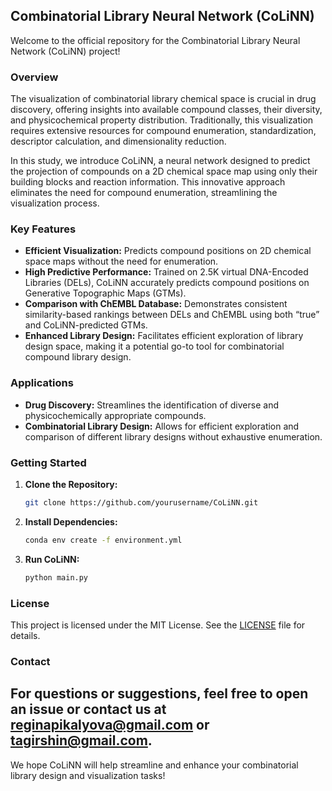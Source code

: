 ## Combinatorial Library Neural Network (CoLiNN)

Welcome to the official repository for the Combinatorial Library Neural Network (CoLiNN) project!

### Overview
The visualization of combinatorial library chemical space is crucial in drug discovery, 
offering insights into available compound classes, their diversity, and physicochemical property distribution. 
Traditionally, this visualization requires extensive resources for compound enumeration, standardization, descriptor calculation, 
and dimensionality reduction.

In this study, we introduce CoLiNN, a neural network designed to predict the projection of compounds on a 2D chemical space map 
using only their building blocks and reaction information. This innovative approach eliminates the need for compound enumeration, streamlining the visualization process.

### Key Features
- **Efficient Visualization:** Predicts compound positions on 2D chemical space maps without the need for enumeration.
- **High Predictive Performance:** Trained on 2.5K virtual DNA-Encoded Libraries (DELs), CoLiNN accurately predicts compound positions on Generative Topographic Maps (GTMs).
- **Comparison with ChEMBL Database:** Demonstrates consistent similarity-based rankings between DELs and ChEMBL using both “true” and CoLiNN-predicted GTMs.
- **Enhanced Library Design:** Facilitates efficient exploration of library design space, making it a potential go-to tool for combinatorial compound library design.

### Applications
- **Drug Discovery:** Streamlines the identification of diverse and physicochemically appropriate compounds.
- **Combinatorial Library Design:** Allows for efficient exploration and comparison of different library designs without exhaustive enumeration.

### Getting Started
1. **Clone the Repository:**
   ```bash
   git clone https://github.com/yourusername/CoLiNN.git
   ```
2. **Install Dependencies:**
   ```bash
   conda env create -f environment.yml
   ```
3. **Run CoLiNN:**
   ```bash
   python main.py
   ```

### License
This project is licensed under the MIT License. See the [LICENSE](LICENSE) file for details.

### Contact
For questions or suggestions, feel free to open an issue or contact us at
[reginapikalyova@gmail.com](mailto:reginapikalyova@gmail.com) or [tagirshin@gmail.com](mailto:tagirshin@gmail.com).
---

We hope CoLiNN will help streamline and enhance your combinatorial library design and visualization tasks!

